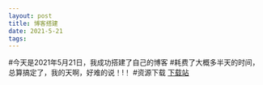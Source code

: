```yaml
---
layout: post
title: 博客搭建
date: 2021-5-21
tags:   
---
```


 #今天是2021年5月21日，我成功搭建了自己的博客
  #耗费了大概多半天的时间，总算搞定了，我的天啊，好难的说！!！
  #资源下载 [下载站](https://oneair.herokuapp.com)
